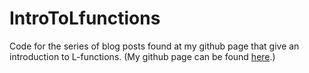 # IntroToLfunctions

Code for the series of blog posts found at my github page that give an introduction to L-functions. (My github page can be found [here](https://joe-ferrara.github.io/).)
